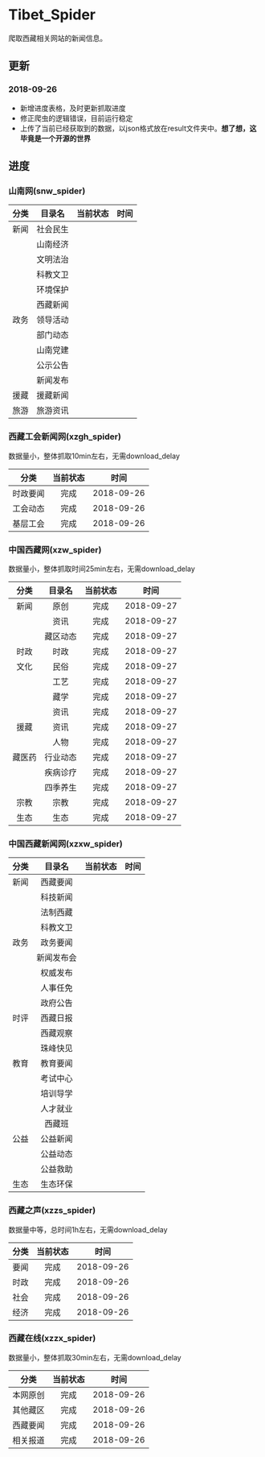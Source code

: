 # Tibet_Spider
爬取西藏相关网站的新闻信息。
## 更新
### 2018-09-26
* 新增进度表格，及时更新抓取进度
* 修正爬虫的逻辑错误，目前运行稳定
* 上传了当前已经获取到的数据，以json格式放在result文件夹中。**想了想，这毕竟是一个开源的世界**
## 进度
### 山南网(snw_spider)

| 分类 | 目录名 | 当前状态 | 时间 |
| :---: | :---: | :---: | :--: |
| 新闻 | 社会民生 |   |    |
|     | 山南经济 |   |    |
|     | 文明法治 |   |    |
|     | 科教文卫 |   |    |
|     | 环境保护 |   |    |
|     | 西藏新闻 |   |    |
| 政务 | 领导活动 |   |    |
|     | 部门动态 |   |    |
|     | 山南党建 |   |    |
|     | 公示公告 |   |    |
|     | 新闻发布 |   |    |
| 援藏 | 援藏新闻 |   |    |
| 旅游 | 旅游资讯 |   |    |

### 西藏工会新闻网(xzgh_spider)
数据量小，整体抓取10min左右，无需download_delay

| 分类 | 当前状态 | 时间 |
| :---: | :------: | :------: |
| 时政要闻 | 完成 | 2018-09-26 |
| 工会动态 | 完成 | 2018-09-26 |
| 基层工会 | 完成 | 2018-09-26 |

### 中国西藏网(xzw_spider)
数据量小，整体抓取时间25min左右，无需download_delay

| 分类 | 目录名 | 当前状态 | 时间 |
| :---: | :---: | :---: | :--: |
| 新闻 | 原创 | 完成 | 2018-09-27 |
|     | 资讯 | 完成 | 2018-09-27 |
|     | 藏区动态 | 完成 | 2018-09-27 |
| 时政 | 时政 | 完成 | 2018-09-27 |
| 文化 | 民俗 | 完成 | 2018-09-27 |
|     | 工艺 | 完成 | 2018-09-27 |
|     | 藏学 | 完成 | 2018-09-27 |
|     | 资讯 | 完成 | 2018-09-27 |
| 援藏 | 资讯 | 完成 | 2018-09-27 |
|     | 人物 | 完成 | 2018-09-27 |
| 藏医药 | 行业动态 | 完成 | 2018-09-27 |
|     | 疾病诊疗 | 完成 | 2018-09-27 |
|     | 四季养生 | 完成 | 2018-09-27 |
| 宗教 | 宗教 | 完成 | 2018-09-27 |
| 生态 | 生态 | 完成 | 2018-09-27 |

### 中国西藏新闻网(xzxw_spider)

| 分类 | 目录名 | 当前状态 | 时间 |
| :---: | :---: | :---: | :--: |
| 新闻 | 西藏要闻 |   |    |
|     | 科技新闻 |   |    |
|     | 法制西藏 |   |    |
|     | 科教文卫 |   |    |
| 政务 | 政务要闻 |   |    |
|     | 新闻发布会 |   |    |
|     | 权威发布 |   |    |
|     | 人事任免 |   |    |
|     | 政府公告 |   |    |
| 时评 | 西藏日报 |   |    |
|     | 西藏观察 |   |    |
|     | 珠峰快见 |   |    |
| 教育 | 教育要闻 |   |    |
|     | 考试中心 |   |    |
|     | 培训导学 |   |    |
|     | 人才就业 |   |    |
|     | 西藏班 |   |    |
| 公益 | 公益新闻 |   |    |
|     | 公益动态 |   |    |
|     | 公益救助 |   |    |
| 生态 | 生态环保 |   |    |

### 西藏之声(xzzs_spider)
数据量中等，总时间1h左右，无需download_delay

| 分类 | 当前状态 | 时间 |
| :---: | :---: | :--: |
| 要闻 | 完成 | 2018-09-26 |
| 时政 | 完成 | 2018-09-26 |
| 社会 | 完成 | 2018-09-26 |
| 经济 | 完成 | 2018-09-26 |

### 西藏在线(xzzx_spider)
数据量小，整体抓取30min左右，无需download_delay

| 分类 | 当前状态 | 时间 |
| :---: | :---: | :--: |
| 本网原创 | 完成 | 2018-09-26 |
| 其他藏区 | 完成 | 2018-09-26 |
| 西藏要闻 | 完成 | 2018-09-26 |
| 相关报道 | 完成 | 2018-09-26 |
